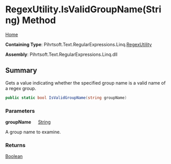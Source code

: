 # RegexUtility\.IsValidGroupName\(String\) Method

[Home](../../../../../../README.md)

**Containing Type**: Pihrtsoft\.Text\.RegularExpressions\.Linq\.[RegexUtility](../README.md)

**Assembly**: Pihrtsoft\.Text\.RegularExpressions\.Linq\.dll

## Summary

Gets a value indicating whether the specified group name is a valid name of a regex group\.

```csharp
public static bool IsValidGroupName(string groupName)
```

### Parameters

**groupName** &emsp; [String](https://docs.microsoft.com/en-us/dotnet/api/system.string)

A group name to examine\.

### Returns

[Boolean](https://docs.microsoft.com/en-us/dotnet/api/system.boolean)

